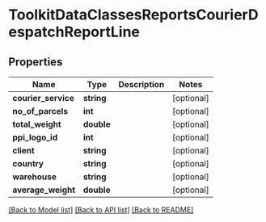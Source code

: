 # ToolkitDataClassesReportsCourierDespatchReportLine

## Properties
Name | Type | Description | Notes
------------ | ------------- | ------------- | -------------
**courier_service** | **string** |  | [optional] 
**no_of_parcels** | **int** |  | [optional] 
**total_weight** | **double** |  | [optional] 
**ppi_logo_id** | **int** |  | [optional] 
**client** | **string** |  | [optional] 
**country** | **string** |  | [optional] 
**warehouse** | **string** |  | [optional] 
**average_weight** | **double** |  | [optional] 

[[Back to Model list]](../README.md#documentation-for-models) [[Back to API list]](../README.md#documentation-for-api-endpoints) [[Back to README]](../README.md)


